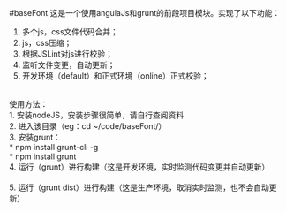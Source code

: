 #baseFont
这是一个使用angulaJs和grunt的前段项目模块。实现了以下功能：<br/>
1. 多个js，css文件代码合并；<br/>
2. js，css压缩；<br/>
3. 根据JSLint对js进行校验；<br/>
4. 监听文件变更，自动更新；<br/>
5. 开发环境（default）和正式环境（online）正式校验；<br/>
<br/>
使用方法：<br/>
1. 安装nodeJS，安装步骤很简单，请自行查阅资料<br/>
2. 进入该目录（eg：cd ~/code/baseFont/）<br/>
3. 安装grunt：<br/>
    * npm install grunt-cli -g<br/>
    * npm install grunt<br/>
4. 运行（grunt）进行构建（这是开发环境，实时监测代码变更并自动更新）<br/>
<br/>
5. 运行（grunt dist）进行构建（这是生产环境，取消实时监测，也不会自动更新）<br/>
